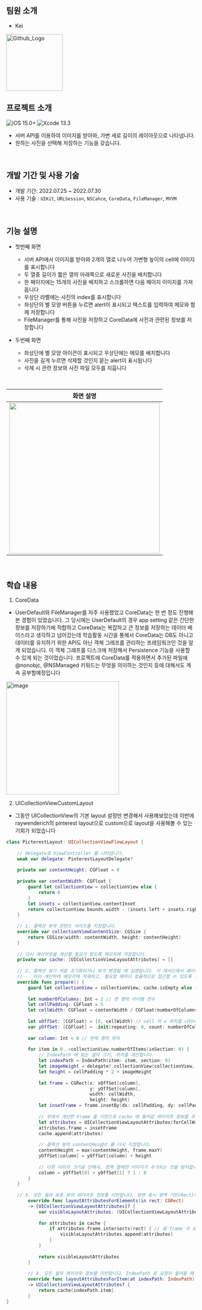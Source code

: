 ## 팀원 소개
- Kei
&nbsp;

<img src="https://i.pinimg.com/564x/ab/77/b6/ab77b685812966df28f059748d354ec2.jpg" width="150px" height="150px" title="Github_Logo"></img>
## 프로젝트 소개
![iOS 15.0+](https://img.shields.io/badge/iOS-15.0%2B-orange) ![Xcode 13.3](https://img.shields.io/badge/Xcode-13.3-blue)
- 서버 API를 이용하여 이미지를 받아와, 가변 세로 길이의 레이아웃으로 나타냅니다.
- 원하는 사진을 선택해 저장하는 기능을 갖습니다.

&nbsp;
## 개발 기간 및 사용 기술
- 개발 기간: 2022.07.25 ~ 2022.07.30
- 사용 기술 : `UIKit`, `URLSession`, `NSCahce`, `CoreData`, `FileManager`, `MVVM`

&nbsp;
## 기능 설명
- 첫번째 화면
  - 서버 API에서 이미지를 받아와 2개의 열로 나누어 가변형 높이의 cell에 이미지를 표시합니다
  - 두 열중 길이가 짧은 열의 아래쪽으로 새로운 사진을 배치합니다
  - 한 페이지에는 15개의 사진을 배치하고 스크롤하면 다음 페이지 이미지를 가져옵니다
  - 우상단 라벨에는 사진의 index를 표시합니다
  - 좌상단의 별 모양 버튼을 누르면 alert이 표시되고 텍스트를 입력하여 메모와 함께 저장합니다
  - FileManager를 통해 사진을 저장하고 CoreData에 사진과 관련된 정보를 저장합니다

- 두번째 화면
  - 좌상단에 별 모양 아이콘이 표시되고 우상단에는 메모를 배치합니다
  - 사진을 길게 누르면 삭제할 것인지 묻는 alert이 표시됩니다
  - 삭제 시 관련 정보와 사진 파일 모두를 지웁니다

&nbsp;
  
| 화면 설명 |
| :---------------------------: |
| <img src="https://user-images.githubusercontent.com/95616104/181917793-da4c91ed-15b0-41e8-99fe-6741c7ee578d.gif" height="400px"> |

&nbsp;


## 학습 내용
1. CoreData
- UserDefault와 FileManager를 자주 사용했었고 CoreData는 한 번 정도 진행해 본 경험이 있었습니다. 그 당시에는 UserDefault의 경우 app setting 같은 간단한 정보를 저장하기에 적합하고 CoreData는 복잡하고 큰 정보를 저장하는 데이터 베이스라고 생각하고 넘어갔는데 학습활동 시간을 통해서 CoreData는 DB도 아니고 데이터를 유지하기 위한 API도 아닌 객체 그래프를 관리하는 프레임워크인 것을 알게 되었습니다. 이 객체 그래프를 디스크에 저장해서 Persistence 기능을 사용할 수 있게 되는 것이었습니다. 프로젝트에 CoreData를 적용하면서 추가된 파일에 @nonobjc, @NSManaged 키워드는 무엇을 의미하는 것인지 등에 대해서도 계속 공부할예정입니다 
<img height="300px" alt="image" src="https://user-images.githubusercontent.com/95616104/181918537-8e92f58f-9559-4fb1-8893-863e6a69615e.png">

2. UICollectionViewCustomLayout
- 그동안 UICollectionView의 기본 layout 설정만 변경해서 사용해보았는데 이번에 raywenderich의 pinterest layout으로 custom으로 layout을 사용해볼 수 있는 기회가 되었습니다 
```swift
class PicterestLayout: UICollectionViewFlowLayout {
    
    // delegate로 ViewController 를 나타냅니다.
    weak var delegate: PinterestLayoutDelegate?
    
    private var contentHeight: CGFloat = 0
    
    private var contentWidth: CGFloat {
        guard let collectionView = collectionView else {
            return 0
        }
        let insets = collectionView.contentInset
        return collectionView.bounds.width - (insets.left + insets.right)
    }
    
    // 1. 콜렉션 뷰의 콘텐츠 사이즈를 지정합니다.
    override var collectionViewContentSize: CGSize {
        return CGSize(width: contentWidth, height: contentHeight)
    }
    
    // 다시 레이아웃을 계산할 필요가 없도록 메모리에 저장합니다.
    private var cache: [UICollectionViewLayoutAttributes] = []
    
    // 2. 콜렉션 뷰가 처음 초기화되거나 뷰가 변경될 떄 실행됩니다. 이 메서드에서 레이아웃을
    //    미리 계산하여 메모리에 적재하고, 필요할 때마다 효율적으로 접근할 수 있도록 구현해야 합니다.
    override func prepare() {
        guard let collectionView = collectionView, cache.isEmpty else { return }
        
        let numberOfColumns: Int = 2 // 한 행의 아이템 갯수
        let cellPadding: CGFloat = 5
        let cellWidth: CGFloat = contentWidth / CGFloat(numberOfColumns)
        
        let xOffSet: [CGFloat] = [0, cellWidth] // cell 의 x 위치를 나타내는 배열
        var yOffSet: [CGFloat] = .init(repeating: 0, count: numberOfColumns) // // cell 의 y 위치를 나타내는 배열
        
        var column: Int = 0 // 현재 행의 위치
        
        for item in 0..<collectionView.numberOfItems(inSection: 0) {
            // IndexPath 에 맞는 셀의 크기, 위치를 계산합니다.
            let indexPath = IndexPath(item: item, section: 0)
            let imageHeight = delegate?.collectionView(collectionView, heightForPhotoAtIndexPath: indexPath) ?? 180
            let height = cellPadding * 2 + imageHeight
            
            let frame = CGRect(x: xOffSet[column],
                               y: yOffSet[column],
                               width: cellWidth,
                               height: height)
            let insetFrame = frame.insetBy(dx: cellPadding, dy: cellPadding)
            
            // 위에서 계산한 Frame 을 기반으로 cache 에 들어갈 레이아웃 정보를 추가합니다.
            let attributes = UICollectionViewLayoutAttributes(forCellWith: indexPath)
            attributes.frame = insetFrame
            cache.append(attributes)
            
            // 콜렉션 뷰의 contentHeight 를 다시 지정합니다.
            contentHeight = max(contentHeight, frame.maxY)
            yOffSet[column] = yOffSet[column] + height
            
            // 다른 이미지 크기로 인해서, 한쪽 열에만 이미지가 추가되는 것을 방지합니다.
            column = yOffSet[0] > yOffSet[1] ? 1 : 0
        }
    }
    
    // 3. 모든 셀과 보충 뷰의 레이아웃 정보를 리턴합니다. 화면 표시 영역 기반(Rect)의 요청이 들어올 때 사용합니다.
        override func layoutAttributesForElements(in rect: CGRect)
        -> [UICollectionViewLayoutAttributes]? {
            var visibleLayoutAttributes: [UICollectionViewLayoutAttributes] = []
            
            for attributes in cache {
                if attributes.frame.intersects(rect) { // 셀 frame 과 요청 Rect 가 교차한다면, 리턴 값에 추가합니다.
                    visibleLayoutAttributes.append(attributes)
                }
            }
            
            return visibleLayoutAttributes
        }
        
        // 4. 모든 셀의 레이아웃 정보를 리턴합니다. IndexPath 로 요청이 들어올 때 이 메서드를 사용합니다.
        override func layoutAttributesForItem(at indexPath: IndexPath)
        -> UICollectionViewLayoutAttributes? {
            return cache[indexPath.item]
        }
}
```
